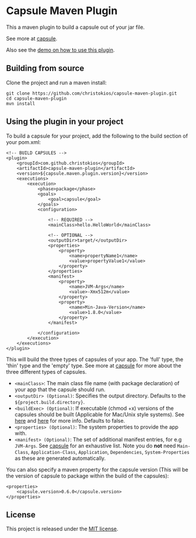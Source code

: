 Capsule Maven Plugin
====================

This a maven plugin to build a capsule out of your jar file.

See more at [capsule](https://github.com/puniverse/capsule).

Also see the [demo on how to use this plugin](https://github.com/christokios/capsule-maven-plugin-demo).

## Building from source
Clone the project and run a maven install:

```
git clone https://github.com/christokios/capsule-maven-plugin.git
cd capsule-maven-plugin
mvn install
```

## Using the plugin in your project
To build a capsule for your project, add the following to the build section of your pom.xml:

```
<!-- BUILD CAPSULES -->
<plugin>
	<groupId>com.github.christokios</groupId>
	<artifactId>capsule-maven-plugin</artifactId>
	<version>${capsule.maven.plugin.version}</version>
	<executions>
		<execution>
			<phase>package</phase>
			<goals>
				<goal>capsule</goal>
			</goals>
			<configuration>

				<!-- REQUIRED -->
				<mainClass>hello.HelloWorld</mainClass>

				<!-- OPTIONAL -->
				<outputDir>target/</outputDir>
				<properties>
					<property>
						<name>propertyName1</name>
						<value>propertyValue1</value>
					</property>
				</properties>
				<manifest>
					<property>
						<name>JVM-Args</name>
						<value>-Xmx512m</value>
					</property>
					<property>
						<name>Min-Java-Version</name>
						<value>1.8.0</value>
					</property>
				</manifest>

			</configuration>
		</execution>
	</executions>
</plugin>
```

This will build the three types of capsules of your app. The 'full' type, the 'thin' type and the 'empty' type.
See more at [capsule](https://github.com/puniverse/capsule) for more about the three different types of capsules.

* `<mainClass>`: The main class file name (with package declaration) of your app that the capsule should run.
* `<outputDir> (Optional)`: Specifies the output directory. Defaults to the `${project.build.directory}`.
* `<buildExec> (Optional)`: If executable (chmod +x) versions of the capsules should be built (Applicable for Mac/Unix style systems). See [here](https://github.com/brianm/really-executable-jars-maven-plugin) and [here](http://skife.org/java/unix/2011/06/20/really_executable_jars.html) for more info. Defaults to false.
* `<properties> (Optional)`: The system properties to provide the app with.
* `<manifest> (Optional)`: The set of additional manifest entries, for e.g `JVM-Args`. See [capsule](https://github.com/puniverse/capsule) for an exhaustive list. Note you do **not** need `Main-Class`, `Application-Class`, `Application`, `Dependencies`, `System-Properties` as these are generated automatically.

You can also specify a maven property for the capsule version (This will be the version of capsule to package within the build of the capsules):

```
<properties>
	<capsule.version>0.6.0</capsule.version>
</properties>
```

## License

This project is released under the [MIT license](http://opensource.org/licenses/MIT).

